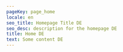 ```yaml
---
pageKey: page_home
locale: en
seo_title: Homepage Title DE
seo_desc: description for the homepage DE
title: Home DE
text: Some content DE
---
```


